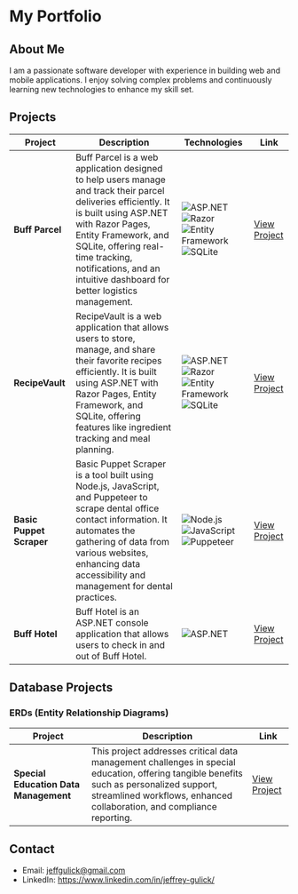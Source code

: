 # My Portfolio

## About Me

I am a passionate software developer with experience in building web and mobile applications. I enjoy solving complex problems and continuously learning new technologies to enhance my skill set.

## Projects

| Project                  | Description                                                                                                     | Technologies                                                                                                          | Link                                                                  |
|--------------------------|-----------------------------------------------------------------------------------------------------------------|-----------------------------------------------------------------------------------------------------------------------|-----------------------------------------------------------------------|
| **Buff Parcel**          | Buff Parcel is a web application designed to help users manage and track their parcel deliveries efficiently. It is built using ASP.NET with Razor Pages, Entity Framework, and SQLite, offering real-time tracking, notifications, and an intuitive dashboard for better logistics management. | ![ASP.NET](https://img.shields.io/badge/ASP.NET-8.0-blue) ![Razor](https://img.shields.io/badge/Razor-3.0-purple) ![Entity Framework](https://img.shields.io/badge/Entity%20Framework-green) ![SQLite](https://img.shields.io/badge/SQLite-lightblue) | [View Project](https://github.com/jeffgulick/BuffParcel)            |
| **RecipeVault**          | RecipeVault is a web application that allows users to store, manage, and share their favorite recipes efficiently. It is built using ASP.NET with Razor Pages, Entity Framework, and SQLite, offering features like ingredient tracking and meal planning. | ![ASP.NET](https://img.shields.io/badge/ASP.NET-8.0-blue) ![Razor](https://img.shields.io/badge/Razor-3.0-purple) ![Entity Framework](https://img.shields.io/badge/Entity%20Framework-green) ![SQLite](https://img.shields.io/badge/SQLite-lightblue) | [View Project](https://github.com/jeffgulick/RecipeVault)            |
| **Basic Puppet Scraper** | Basic Puppet Scraper is a tool built using Node.js, JavaScript, and Puppeteer to scrape dental office contact information. It automates the gathering of data from various websites, enhancing data accessibility and management for dental practices. | ![Node.js](https://img.shields.io/badge/Node.js-green) ![JavaScript](https://img.shields.io/badge/JavaScript-ES6-yellow) ![Puppeteer](https://img.shields.io/badge/Puppeteer-red) | [View Project](https://github.com/jeffgulick/basic-puppet-scraper)  |
| **Buff Hotel**           | Buff Hotel is an ASP.NET console application that allows users to check in and out of Buff Hotel. | ![ASP.NET](https://img.shields.io/badge/ASP.NET-8.0-blue) | [View Project](https://github.com/jeffgulick/Buff_Hotel)  |

## Database Projects

### ERDs (Entity Relationship Diagrams)

| Project                          | Description                                                                                                     | Link                                                                  |
|----------------------------------|-----------------------------------------------------------------------------------------------------------------|-----------------------------------------------------------------------|
| **Special Education Data Management** | This project addresses critical data management challenges in special education, offering tangible benefits such as personalized support, streamlined workflows, enhanced collaboration, and compliance reporting. | [View Project](https://github.com/jeffgulick/SpedManagement/blob/main/JeffGulick3350Final.pdf) |

## Contact

- Email: jeffgulick@gmail.com
- LinkedIn: https://www.linkedin.com/in/jeffrey-gulick/